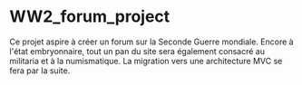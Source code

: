 # WW2_forum_project

Ce projet aspire à créer un forum sur la Seconde Guerre mondiale. Encore à l'état embryonnaire, tout un pan du site sera également consacré au militaria et à la numismatique.
La migration vers une architecture MVC se fera par la suite. 
